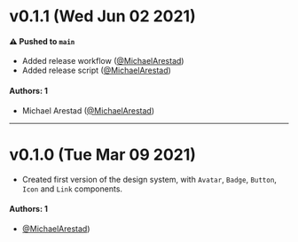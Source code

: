 # v0.1.1 (Wed Jun 02 2021)

#### ⚠️ Pushed to `main`

- Added release workflow ([@MichaelArestad](https://github.com/MichaelArestad))
- Added release script ([@MichaelArestad](https://github.com/MichaelArestad))

#### Authors: 1

- Michael Arestad ([@MichaelArestad](https://github.com/MichaelArestad))

---

# v0.1.0 (Tue Mar 09 2021)

- Created first version of the design system, with `Avatar`, `Badge`, `Button`, `Icon` and `Link` components.

#### Authors: 1

- [@MichaelArestad](https://github.com/MichaelArestad))